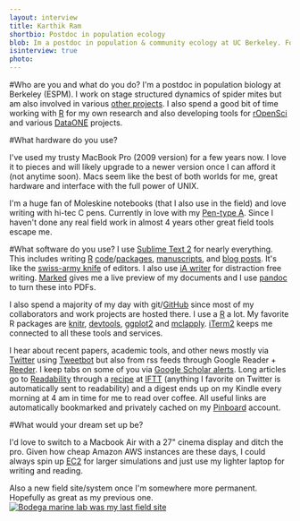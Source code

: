 ```yaml
---
layout: interview
title: Karthik Ram
shortbio: Postdoc in population ecology
blob: Im a postdoc in population & community ecology at UC Berkeley. Former field ecologist turned theoretical.
isinterview: true
photo: 
---
```


#Who are you and what do you do?
I'm a postdoc in population biology at Berkeley (ESPM). I work on stage structured dynamics of spider mites but am also involved in various [other projects](http://nature.berkeley.edu/~kram/projects/). I also spend a good bit of time working with [R](http://www.r-project.org/) for my own research and also developing tools for [rOpenSci](http://ropensci.org "Great R packages for ecology and evolution") and various [DataONE](http://dataone.org) projects.

#What hardware do you use?

I've used my trusty MacBook Pro (2009 version) for a few years now. I love it to pieces and will likely upgrade to a newer version once I can afford it (not anytime soon). Macs seem like the best of both worlds for me, great hardware and interface with the full power of UNIX.

I'm a huge fan of Moleskine notebooks (that I also use in the field) and love writing with hi-tec C pens. Currently in love with my [Pen-type A](http://shop.cwandt.com/products/pen-type-a). Since I haven't done any real field work in almost 4 years other great field tools escape me.

#What software do you use?
I use [Sublime Text 2](http://www.sublimetext.com/) for nearly everything. This includes writing [R](http://www.r-project.org/) [code](https://gist.github.com/4236720)/[packages](http://bit.ly/YtmJpL), [manuscripts](https://github.com/karthikram/smb_git), and [blog posts](http://inundata.org/). It's like the [swiss-army knife](http://timotheepoisot.fr/2013/01/22/selection-sublime-plugins/) of editors. I also use [iA writer](http://www.iawriter.com/) for distraction free writing. [Marked](http://markedapp.com/) gives me a live preview of my documents and I use [pandoc](http://johnmacfarlane.net/pandoc/) to turn these into PDFs.  

I also spend a majority of my day with git/[GitHub](https://github.com/) since most of my collaborators and work projects are hosted there.  I use a [R](http://www.r-project.org/) a lot. My favorite R packages are [knitr](http://yihui.name/knitr/), [devtools](http://www.rstudio.com/projects/devtools/), [ggplot2](http://ggplot2.org/) and [mclapply](http://stat.ethz.ch/R-manual/R-devel/library/parallel/html/mclapply.html "Allows me to easily parallelize simulations"). [iTerm2](http://www.iterm2.com/) keeps me connected to all these tools and services.  

I hear about recent papers, academic tools, and other news mostly via [Twitter](http://twitter.com/_inundata) using [Tweetbot](http://tapbots.com/software/tweetbot/mac/) but also from rss feeds through Google Reader + [Reeder](http://reederapp.com/). I keep tabs on some of you via [Google Scholar alerts](http://scholar.google.com/scholar_alerts?view_op=list_alerts&hl=en). Long articles go to [Readability](http://www.readability.com/) through a [recipe](https://ifttt.com/myrecipes/personal/2595379) at [IFTT](https://ifttt.com/wtf) (anything I favorite on Twitter is automatically sent to readability) and a digest ends up on my Kindle every morning at 4 am in time for me to read over coffee. All useful links are automatically bookmarked and privately cached on my [Pinboard](http://pinboard.in/ "Totally worth the price") account.  
  

#What would your dream set up be?

I'd love to switch to a Macbook Air with a 27" cinema display and ditch the pro. Given how cheap Amazon AWS instances are these days, I could always spin up [EC2](http://aws.amazon.com/ec2/) for larger simulations and just use my lighter laptop for writing and reading.  

Also a new field site/system once I'm somewhere more permanent. Hopefully as great as my previous one.  
[![Bodega marine lab was my last field site](http://farm9.staticflickr.com/8336/8414537051_6506643168.jpg)](http://www.flickr.com/photos/kdawg/8414537051/sizes/l/in/photostream/ "My last field site by Karthik Ram, on Flickr")

